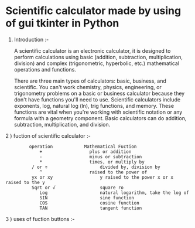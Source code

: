 # Scientific calculator made by using of gui tkinter in Python

1) Introduction   :-

      A scientific calculator is an electronic calculator, it is designed to perform calculations using basic (addition, subtraction, multiplication, division) and complex (trigonometric, hyperbolic, etc.) mathematical operations and functions.
	  
      There are three main types of calculators: basic, business, and scientific. You can't work chemistry, physics, engineering, or trigonometry problems on a basic or business calculator because they don't have functions you'll need to use. Scientific calculators include exponents, log, natural log (ln), trig functions, and memory. These functions are vital when you're working with scientific notation or any formula with a geometry component. Basic calculators can do addition, subtraction, multiplication, and division.


2 ) fuction of scientific calculator :- 

             operation	          Mathematical Fuction
                 +	                plus or addition
                 -	                minus or subtraction 
                 *	                times, or multiply by
              / or ÷	                divided by, division by
                 ^	                raised to the power of
              yx or xy	                y raised to the power x or x raised to the y
              Sqrt or √	                square ro
                 Log	                natural logarithm, take the log of
                 SIN	                sine function
                 COS	                cosine function
                 TAN	                tangent function     


3 ) uses of fuction buttons :-




						



  

       
